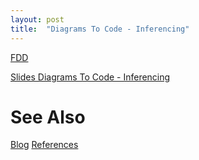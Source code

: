 ```yaml
---
layout: post
title:  "Diagrams To Code - Inferencing"
---
```


[FDD](https://guitarvydas.github.io/assets/2021-04-23-FDD/index.html)

[Slides Diagrams To Code - Inferencing](https://guitarvydas.github.io/assets/Diagrams%20as%20Syntax%20-%20Inferencing/index.html)

# See Also

[Blog](https://guitarvydas.github.io)
[References](https://guitarvydas.github.io/2021/01/14/References.html)

<script src="https://utteranc.es/client.js" 
        repo="guitarvydas/guitarvydas.github.io" 
        issue-term="pathname" 
        theme="github-light" 
        crossorigin="anonymous" 
        async> 
</script> 
